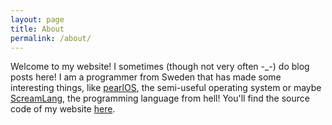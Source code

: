 ```yaml
---
layout: page
title: About
permalink: /about/
---
```

Welcome to my website! I sometimes (though not very often -_-) do blog
posts here! I am a programmer from Sweden that has made some interesting
things, like [pearlOS](https://github.com/ElisStaaf/pearlOS), the semi-useful
operating system or maybe [ScreamLang](https://github.com/ElisStaaf/scream), the
programming language from hell! You'll find the source code of my website
[here](https://github.com/ElisStaaf/ElisStaaf.github.io).
